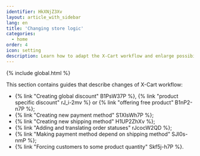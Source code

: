 ```yaml
---
identifier: HkXNjZ3Xv
layout: article_with_sidebar
lang: en
title: 'Changing store logic'
categories:
  - home
order: 4
icon: setting
description: Learn how to adapt the X-Cart workflow and enlarge possibilities for your customers
---
```


{% include global.html %}

This section contains guides that describe changes of X-Cart workflow:

*   {% link "Creating global discount" B1PsW37P %}, {% link "product specific discount" rJ_i-2mv %} or {% link "offering free product" B1nP2-n7P %};
*   {% link "Creating new payment method" S1XIsWh7P %};
*   {% link "Creating new shipping method" H1UP2ZhXv %};
*   {% link "Adding and translating order statuses" rJcocW2QD %};
*   {% link "Making payment method depend on shipping method" SJl0s-nmP %};
*   {% link "Forcing customers to some product quantity" Skf5j-h7P %}.